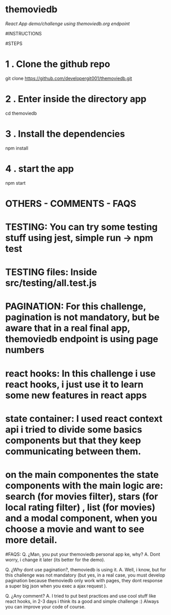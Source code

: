 # themoviedb
_React App demo/challenge using themoviedb.org endpoint_

#INSTRUCTIONS


#STEPS

# 1 . Clone the github repo
git clone https://github.com/developergit001/themoviedb.git

# 2 . Enter inside the directory app
cd themoviedb

# 3 . Install the dependencies
npm install

# 4 . start the app
npm start


# OTHERS - COMMENTS - FAQS

# TESTING: You can try some testing stuff using jest, simple run -> npm test
# TESTING files: Inside src/__testing__/all.test.js 

# PAGINATION: For this challenge, pagination is not mandatory, but be aware that in a real final app, themoviedb endpoint is using page numbers

# react hooks: In this challenge i use react hooks, i just use it to learn some new features in react apps
# state container: I used react context api i tried to divide some basics components but that they keep communicating between them.
# on the main componentes the state components with the main logic are: search (for movies filter), stars (for local rating filter) , list (for movies) and a modal component, when you choose a movie and want to see more detail.

#FAQS:
Q. ¿Man, you put your themoviedb personal app ke, why?
A. Dont worry, i change it later (its better for the demo).

Q. ¿Why dont use pagination?, themoviedb is using it.
A. Well, i know, but for this challenge was not mandatory (but yes, in a real case, you must develop pagination 
because themoviedb only work with pages, they dont response a super big json when you exec a ajax request ).

Q. ¿Any comment?
A. I tried to put best practices and use cool stuff like react hooks, in 2-3 days i think its a good and simple challenge :)
   Always you can improve your code of course.
